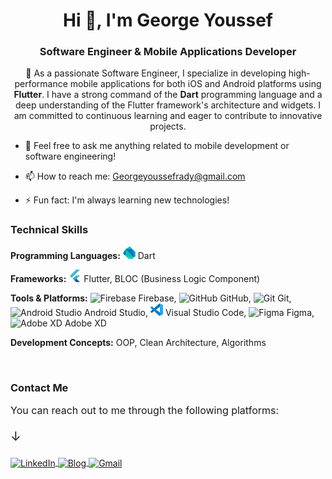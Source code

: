 <h1 align="center">Hi 👋, I'm George Youssef</h1>
<h3 align="center">Software Engineer & Mobile Applications Developer</h3>

<p align="center">
  🌱 As a passionate Software Engineer, I specialize in developing high-performance mobile applications for both iOS and Android platforms using <strong>Flutter</strong>. I have a strong command of the <strong>Dart</strong> programming language and a deep understanding of the Flutter framework's architecture and widgets. I am committed to continuous learning and eager to contribute to innovative projects.
</p>

- 💬 Feel free to ask me anything related to mobile development or software engineering!

- 📫 How to reach me: [Georgeyoussefrady@gmail.com](mailto:georgeyoussefrady@gmail.com)

- ⚡ Fun fact: I'm always learning new technologies!


<h3 align="left">Technical Skills</h3>
<p align="left">
  <strong>Programming Languages:</strong> 
  <img src="https://raw.githubusercontent.com/devicons/devicon/master/icons/dart/dart-original.svg" alt="Dart" width="20" height="20"/> Dart
</p>
<p align="left">
  <strong>Frameworks:</strong>
  <img src="https://raw.githubusercontent.com/devicons/devicon/master/icons/flutter/flutter-original.svg" alt="Flutter" width="20" height="20"/> Flutter,
  BLOC (Business Logic Component)
</p>
<p align="left">
  <strong>Tools & Platforms:</strong>
  <img src="https://www.vectorlogo.zone/logos/firebase/firebase-icon.svg" alt="Firebase" width="20" height="20"/> Firebase,
  <img src="https://www.vectorlogo.zone/logos/github/github-icon.svg" alt="GitHub" width="20" height="20"/> GitHub,
  <img src="https://www.vectorlogo.zone/logos/git-scm/git-scm-icon.svg" alt="Git" width="20" height="20"/> Git,
  <img src="https://uxwing.com/wp-content/themes/uxwing/download/brands-and-social-media/android-studio-icon.svg" alt="Android Studio" width="20" height="20"/> Android Studio,
  <img src="https://raw.githubusercontent.com/devicons/devicon/master/icons/vscode/vscode-original.svg" alt="Visual Studio Code" width="20" height="20"/> Visual Studio Code,
  <img src="https://www.vectorlogo.zone/logos/figma/figma-icon.svg" alt="Figma" width="20" height="20"/> Figma,
  <img src="https://upload.wikimedia.org/wikipedia/commons/c/c2/Adobe_XD_CC_icon.svg" alt="Adobe XD" width="20" height="20"/> Adobe XD
</p>
<p align="left">
  <strong>Development Concepts:</strong>
  OOP, Clean Architecture, Algorithms
</p>

<br>

<h3 align="left">Contact Me</h3>
<p align="left" style="font-size: 16px;">You can reach out to me through the following platforms:</p>
<p align="left" style="font-size: 20px;">&#8595;</p>

<a href="https://www.linkedin.com/in/george-yousseff/" rel="nofollow">
  <img align="center" src="https://raw.githubusercontent.com/rahuldkjain/github-profile-readme-generator/master/src/images/icons/Social/linked-in-alt.svg" alt="LinkedIn" height="30" width="40" style="max-width: 100%;">
</a>
<a href="https://geohubchief.blogspot.com/" rel="nofollow">
  <img align="center" src="https://upload.wikimedia.org/wikipedia/commons/3/31/Blogger.svg" alt="Blog" height="30" width="40" style="max-width: 100%;">
</a>
<a href="mailto:georgeyoussefrady@gmail.com" rel="nofollow">
  <img align="center" src="https://upload.wikimedia.org/wikipedia/commons/7/7e/Gmail_icon_%282020%29.svg" alt="Gmail" height="30" width="40" style="max-width: 100%;">
</a>
